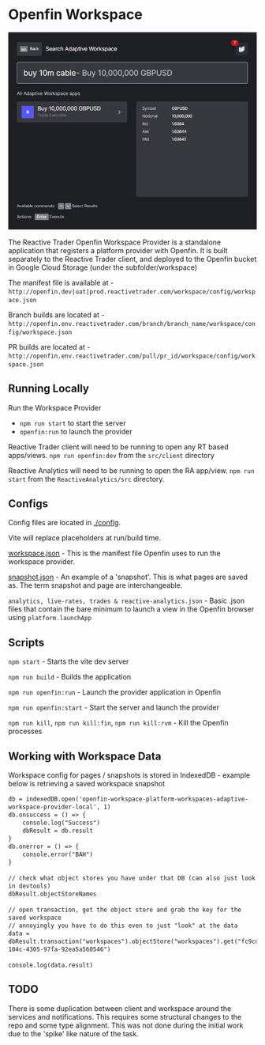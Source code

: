 # Openfin Workspace

<img src="./screenshot.PNG">

The Reactive Trader Openfin Workspace Provider is a standalone application that registers a platform provider with Openfin. It is built separately to the Reactive Trader client, and deployed to the Openfin bucket in Google Cloud Storage (under the subfolder/workspace)

The manifest file is available at - `http://openfin.dev|uat|prod.reactivetrader.com/workspace/config/workspace.json`

Branch builds are located at - 
`http://openfin.env.reactivetrader.com/branch/branch_name/workspace/config/workspace.json`

PR builds are located at -
`http://openfin.env.reactivetrader.com/pull/pr_id/workspace/config/workspace.json`


## Running Locally

Run the Workspace Provider 

- `npm run start` to start the server
- `openfin:run` to launch the provider

Reactive Trader client will need to be running to open any RT based apps/views. `npm run openfin:dev` from the `src/client` directory

Reactive Analytics will need to be running to open the RA app/view. `npm run start` from the `ReactiveAnalytics/src` directory.

## Configs

Config files are located in [./config](./config).

Vite will replace placeholders at run/build time.

[workspace.json](./config/workspace.json) - This is the manifest file Openfin uses to run the workspace provider.

[snapshot.json](./config/snaphot.json) - An example of a 'snapshot'. This is what pages are saved as. The term snapshot and page are interchangeable.

`analytics, live-rates, trades & reactive-analytics.json` - Basic .json files that contain the bare minimum to launch a view in the Openfin browser using `platform.launchApp`

## Scripts

`npm start` - Starts the vite dev server

`npm run build` - Builds the application

`npm run openfin:run` - Launch the provider application in Openfin

`npm run openfin:start` - Start the server and launch the provider

`npm run kill`, `npm run kill:fin`, `npm run kill:rvm` - Kill the Openfin processes

## Working with Workspace Data

Workspace config for pages / snapshots is stored in IndexedDB - example below is retrieving a saved workspace snapshot

```
db = indexedDB.open('openfin-workspace-platform-workspaces-adaptive-workspace-provider-local', 1)
db.onsuccess = () => {
    console.log("Success")
    dbResult = db.result
}
db.onerror = () => {
    console.error("BAH")
}

// check what object stores you have under that DB (can also just look in devtools)
dbResult.objectStoreNames

// open transaction, get the object store and grab the key for the saved workspace
// annoyingly you have to do this even to just "look" at the data
data = dbResult.transaction("workspaces").objectStore("workspaces").get("fc9cdd93-104c-4305-97fa-92ea5a560546")

console.log(data.result)
```

## TODO

There is some duplication between client and workspace around the services and notifications. This requires some structural changes to the repo and some type alignment. This was not done during the initial work due to the 'spike' like nature of the task.